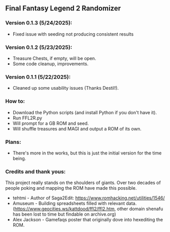 ## Final Fantasy Legend 2 Randomizer

### Version 0.1.3 (5/24/2025):
- Fixed issue with seeding not producing consistent results

### Version 0.1.2 (5/23/2025):

- Treasure Chests, if empty, will be open.
- Some code cleanup, improvements.

### Version 0.1.1 (5/22/2025):

- Cleaned up some usability issues (Thanks Destil!).

### How to:
- Download the Python scripts (and install Python if you don't have it).
- Run FFL2R.py
- Will prompt for a GB ROM and seed.
- Will shuffle treasures and MAGI and output a ROM of its own.

### Plans:
- There's more in the works, but this is just the initial version for the time being.


### Credits and thank yous:

This project really stands on the shoulders of giants. Over two decades of people poking and
mapping the ROM have made this possible.

+ tehtmi - Author of Saga2Edit: https://www.romhacking.net/utilities/1546/
+ Amuseum - Building spreadsheets filled with relevant data. (https://www.geocities.ws/kattdood/ffl2/ffl2.htm,
  other domain shenafu has been lost to time but findable on archive.org)
+ Alex Jackson - Gamefaqs poster that originally dove into hexediting the ROM.
